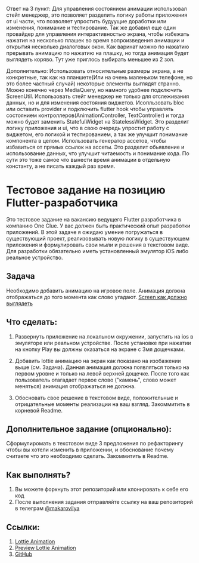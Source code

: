 Ответ на 3 пункт:
Для управления состоянием анимации использовал стейт менеджер, это позволяет разделить логику работы приложения от ui части, что позволяет упростить будуущие доработки или изменения, понимание и тестирование. 
Так же добавил еще один провайдер для управления интерактивностью экрана, чтобы избежать нажатия на несколько плашек во время вопроизведения анимации и открытия несколько диалоговых окон. Как варинат можно по нажатию прерывать анимацию по нажатию на плашку, но тогда анимация будет выглядеть коряво. Тут уже приглось выбирать меньшее из 2 зол.

Дополнительно:
Использовать относительные размеры экрана, а не конкретные, так как на планшете(Или на очень маленьком телефоне, но это более частный случай) некоторые элементы выглядят странно. Можно конечно через MediaQuery, но намного удобнее подключить ScreenUtil.
Использовать стейт менеджер не только для отслеживания данных, но и для изменения состояния виджетов. Исопльзовать bloc или оставить provider и подключить flutter hook чтобы управлять состоянием контроллеров(AnimationController, TextController) и тогда можно будет заменить StatefulWidget на StatelessWidget. Это разделит логику приложения и ui, что в свою очередь упростит работу с виджетом, его логикой и тестированием, а так же улучшит понимание компонента в целом.
Использовать генератор ассетов, чтобы избавиться от прямых ссылок на ассеты. Это разделит обьявление и использование данных, что улучшит читаемость и понимание кода. По сути это тоже самое что вынести время анимации в отдельную константу, а не писать каждый раз время.


# Тестовое задание на позицию Flutter-разработчика

Это тестовое задание на вакансию ведущего Flutter разработчика в компанию One Clue. У вас должен быть практический опыт разработки приложений. В этой задаче я ожидаю умение погружаться в существующий проект, реализовывать новую логику в существующем приложения и формулировать свои мыли и решения в текстовом виде.
Для разработки обязательно иметь установленный эмулятор iOS либо реальное устройство.

## Задача
Необходимо добавить анимацию на игровое поле. Анимация должна отображаться до того момента как слово угадают.
[Screen как должно выглядеть](https://github.com/imakarov/olympian-flutter-test/blob/master/test-flutter.png)

## Что сделать:
1. Развернуть приложение на локальном окружении, запустить на ios в эмуляторе или реальном устройстве. После установке при нажатии на кнопку Play вы должны оказаться на экране с 3мя дощечками.

2. Добавить lottie анимацию на экран как показано на изобажении выше (см. Задача). Данная анимация должна появляться только на первом уровне и только на левой верхней дощечке. После того как пользователь отагадает первое слово ("камень", слово может меняться) анимация отображаться не должна.

3. Обосновать свое решение в текстовом виде, положительные и отрицательные моменты реализации на ваш взгляд. Закоммитить в корневой Readme.


## Дополнительное задание (опционально):
Сформулиромать в текстовом виде 3 предложения по рефакторингу чтобы вы хотели изменить в приложении, и обоснование почему считаете что это необходимо сделать. Закоммитить в Readme.

## Как выполнять?
1. Вы можете форкнуть этот репозиторий или клонировать к себе его код
2. После выполнения задания отправляйте ссылку на ваш репозиторий в телеграм [@makarovilya](https://t.me/makarovilya) 

## Ссылки:
1. [Lottie Animation](https://raw.githubusercontent.com/imakarov/olympian-flutter-test/master/Animation.json)
2. [Preview Lottie Animation](https://app.lottiefiles.com/preview)
3. [GitHub](https://github.com/imakarov/olympian_flutter_test)